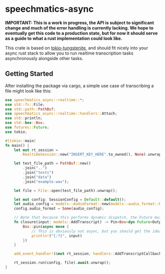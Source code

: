 # speechmatics-async

**IMPORTANT: This is a work in progress, the API is subject to significant change and much of the error handling is currently lacking. We hope to eventually get this code to a production state, but for now it should serve as a guide to what a rust implementation could look like.**

This crate is based on [tokio-tungstenite](https://docs.rs/tokio-tungstenite/latest/tokio_tungstenite/), and should fit nicely into your async rust stack to allow you to run realtime transcription tasks asynchronously alongside other tasks.

## Getting Started

After installing the package via cargo, a simple use case of transcribing a file might look like this:

```rs
use speechmatics_async::realtime::*;
use std::fs::File;
use std::path::PathBuf;
use speechmatics_async::realtime::handlers::Attach;
use std::println;
use std::box::Box;
use futures::Future;
use tokio;

#[tokio::main]
fn main() {
    let mut rt_session =
        RealtimeSession::new("INSERT_KEY_HERE".to_owned(), None).unwrap();

    let test_file_path = PathBuf::new()
        .join("..")
        .join("tests")
        .join("data")
        .join("example.wav");

    let file = File::open(test_file_path).unwrap();

    let mut config: SessionConfig = Default::default();
    let audio_config = models::AudioFormat::new(models::audio_format::RHashType::File);
    config.audio_format = Some(audio_config);

    // Note that because this performs dynamic dispatch, the Future must be put inside a pinned box
    fn closure(input: models::AddTranscript) -> Pin<Box<dyn Future<Output = ()>>>  {
        Box::pin(async move {
            // This is obviously not async, but you should get the idea. You can await any async code in this block
            println!("{:?}", input)
        })
    }

    add_event_handler!(&mut rt_session, handlers::AddTranscriptCallback, closure);

    rt_session.run(config, file).await.unwrap();
}
```
